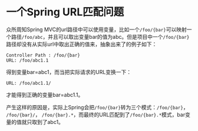 # 一个Spring URL匹配问题

众所周知Spring MVC的url路径中可以使用变量，比如一个`/foo/{bar}`可以映射一个路径`/foo/abc`，并且可以取出变量bar的值为abc。但是项目中一个`/foo/{bar}`路径却没有从实际url中取出正确的值来，抽象出来了的例子如下：

```
Controller Path : /foo/{bar}
URL: /foo/abc1.1
```

得到变量bar=abc1，而当把实际请求的URL变换一下：

```
URL: /foo/abc1.1/
```

才能得到正确的变量bar=abc1.1。

产生这样的原因是，实际上Spring会把`/foo/{bar}`转为三个模式：`/foo/{bar}`， `/foo/{bar}/`， `/foo/{bar}.*`，而最终的URL匹配到了`/foo/{bar}.*`模式，bar变量的值就只取到了abc1。
